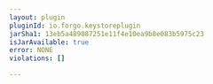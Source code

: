 ```yaml
---
layout: plugin
pluginId: io.forgo.keystoreplugin
jarSha1: 13eb5a489087251e11f4e10ea9b8e083b5975c23
isJarAvailable: true
error: NONE
violations: []

---
```

